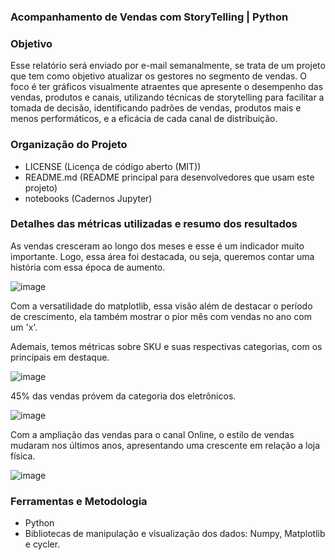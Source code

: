 ### Acompanhamento de Vendas com StoryTelling | Python

### Objetivo

Esse relatório será enviado por e-mail semanalmente, se trata de um projeto que tem como objetivo atualizar os gestores no segmento de vendas.
O foco é ter gráficos visualmente atraentes que apresente o desempenho das vendas, produtos e canais, utilizando técnicas de storytelling para facilitar a tomada de decisão, identificando padrões de vendas, produtos mais e menos performáticos, e a eficácia de cada canal de distribuição.

### Organização do Projeto

 - LICENSE (Licença de código aberto (MIT))
 - README.md (README principal para desenvolvedores que usam este projeto)
 - notebooks (Cadernos Jupyter)

### Detalhes das métricas utilizadas e resumo dos resultados

As vendas cresceram ao longo dos meses e esse é um indicador muito importante. Logo, essa área foi destacada, ou seja, queremos contar uma história com essa época de aumento. 

![image](https://github.com/user-attachments/assets/cd03926f-7b79-4b60-9b43-64599defd85e)

Com a versatilidade do matplotlib, essa visão além de destacar o período de crescimento, ela também mostrar o pior mês com vendas no ano com um 'x'.

Ademais, temos métricas sobre SKU e suas respectivas categorias, com os principais em destaque.

![image](https://github.com/user-attachments/assets/8da51ccf-41f1-448e-a9c6-8c7e9727fd1f)

45% das vendas próvem da categoria dos eletrônicos. 

![image](https://github.com/user-attachments/assets/44f55dde-3240-4307-8c43-3a6cd062b5a0)

Com a ampliação das vendas para o canal Online, o estilo de vendas mudaram nos últimos anos, apresentando uma crescente em relação a loja física. 

![image](https://github.com/user-attachments/assets/fc35eea2-010a-4be6-ab50-f4109838695b)

### Ferramentas e Metodologia

 - Python
 - Bibliotecas de manipulação e visualização dos dados: Numpy, Matplotlib e cycler.
